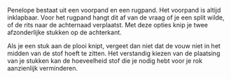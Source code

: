 Penelope bestaat uit een voorpand en een rugpand. Het voorpand is altijd inklapbaar. Voor het rugpand hangt dit af van de vraag of je een split wilde, of de rits naar de achternaad verplaatst. Met deze opties knip je twee afzonderlijke stukken op de achterkant.

<Tip>

Als je een stuk aan de plooi knipt, vergeet dan niet dat de vouw niet in het midden van de stof hoeft te zitten.
Het verstandig kiezen van de plaatsing van je stukken kan de hoeveelheid stof die je nodig hebt voor je rok aanzienlijk verminderen.

</Tip>
